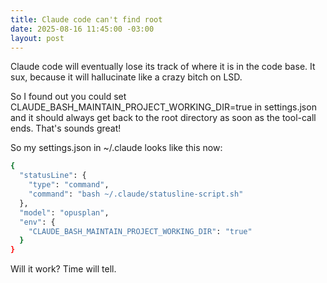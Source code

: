 ```yaml
---
title: Claude code can't find root
date: 2025-08-16 11:45:00 -03:00
layout: post
---
```


Claude code will eventually lose its track of where it is in the code base. It sux, because it will hallucinate like a crazy bitch on LSD.

So I found out you could set CLAUDE_BASH_MAINTAIN_PROJECT_WORKING_DIR=true in settings.json and it should always get back to the root directory as soon as the tool-call ends. That's sounds great!

So my settings.json in \~/.claude looks like this now:

```bash
{
  "statusLine": {
    "type": "command",
    "command": "bash ~/.claude/statusline-script.sh"
  },
  "model": "opusplan",
  "env": {
    "CLAUDE_BASH_MAINTAIN_PROJECT_WORKING_DIR": "true"
  }
}
```
Will it work? Time will tell.